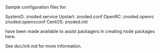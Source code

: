 Sample configuration files for:

SystemD: znoded.service
Upstart: znoded.conf
OpenRC:  znoded.openrc
         znoded.openrcconf
CentOS:  znoded.init

have been made available to assist packagers in creating node packages here.

See doc/init.md for more information.
